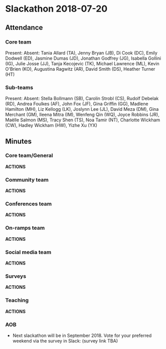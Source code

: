 # Slackathon 2018-07-20

## Attendance

### Core team

Present:
Absent: Tania Allard (TA), Jenny Bryan (JB), Di Cook (DC), Emily Dodwell (ED), Jasmine Dumas (JD), Jonathan Godfrey (JG), Isabella Gollini (IG), Julie Josse (JJ), Tanja Kecojevic (TK), Michael Lawrence (ML), Kevin O'Brien (KO), Augustina Ragwitz (AR), David Smith (DS), Heather Turner (HT)

### Sub-teams

Present:
Absent: Stella Bollmann (SB), Carolin Strobl (CS), Rudolf Debelak (RD), Andrea Foulkes (AF), John Fox (JF), Gina Griffin (GG), Madlene Hamilton (MH), Liz Kellogg (LK), Joslynn Lee (JL), David Meza (DM), Gina Merchant (GM), Ileena Mitra (IM), Wenfeng Qin (WQ), Joyce Robbins (JR), Maëlle Salmon (MS), Tracy Shen (TS), Noa Tamir (NT), Charlotte Wickham (CW), Hadley Wickham (HW), Yizhe Xu (YX)

## Minutes

### Core team/General

**ACTIONS**


### Community team

**ACTIONS**


### Conferences team

**ACTIONS**


### On-ramps team

**ACTIONS**


### Social media team

**ACTIONS**


### Surveys

**ACTIONS**


### Teaching

**ACTIONS**


### AOB
- Next slackathon will be in September 2018.  Vote for your preferred weekend via the survey in Slack: (survey link TBA)
